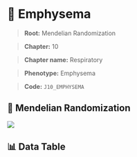# 🧪 Emphysema

> **Root:** Mendelian Randomization

> **Chapter:** 10  

> **Chapter name:** Respiratory

> **Phenotype:** Emphysema  

> **Code:** `J10_EMPHYSEMA`

## 🧬 Mendelian Randomization  

<img src="/MR/Figures/Forward/J10_EMPHYSEMA.png"/>

## 📊 Data Table

<CsvTableMRF src="/MR_Data/Forward/J10_EMPHYSEMA.csv"/>
